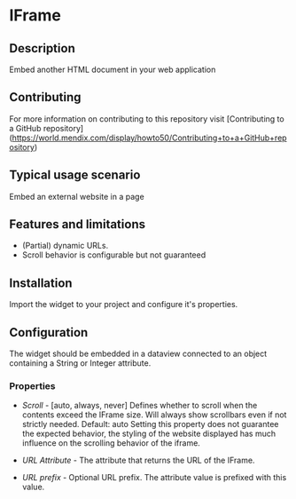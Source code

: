 IFrame
===

## Description

Embed another HTML document in your web application

## Contributing
For more information on contributing to this repository visit [Contributing to a GitHub repository] (https://world.mendix.com/display/howto50/Contributing+to+a+GitHub+repository)

## Typical usage scenario

Embed an external website in a page

## Features and limitations

* (Partial) dynamic URLs.
* Scroll behavior is configurable but not guaranteed

## Installation

Import the widget to your project and configure it's properties.

## Configuration

The widget should be embedded in a dataview connected to an object containing a String or Integer attribute.

### Properties

* *Scroll* -  [auto, always, never] Defines whether to scroll when the contents exceed the IFrame size. Will always show scrollbars even if not strictly needed. Default: auto
Setting this property does not guarantee the expected behavior, the styling of the website displayed has much influence on the scrolling behavior of the iframe.

* *URL Attribute* - The attribute that returns the URL of the IFrame.

* *URL prefix* - Optional URL prefix. The attribute value is prefixed with this value.
